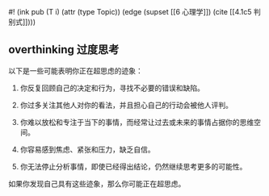 #! (ink pub (T i) (attr (type Topic)) (edge (supset [[6 心理学]]) (cite [[4.1c5 判别式]])))

## overthinking 过度思考

以下是一些可能表明你正在超思虑的迹象：

1. 你反复回顾自己的决定和行为，寻找不必要的错误和缺陷。

2. 你过多关注其他人对你的看法，并且担心自己的行动会被他人评判。

3. 你难以放松和专注于当下的事情，而经常让过去或未来的事情占据你的思维空间。

4. 你容易感到焦虑、紧张和压力，缺乏自信。

5. 你无法停止分析事情，即使已经得出结论，仍然继续思考更多的可能性。

如果你发现自己具有这些迹象，那么你可能正在超思虑。